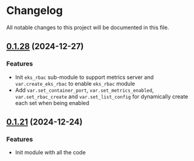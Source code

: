 # Changelog

All notable changes to this project will be documented in this file.
## [0.1.28]() (2024-12-27)
### Features
* Init `eks_rbac` sub-module to support metrics server and `var.create_eks_rbac` to enable `eks_rbac` module
* Add `var.set_container_port`, `var.set_metrics_enabled`, `var.set_rbac_create` and `var.set_list_config` for dynamically create each set when being enabled

## [0.1.21]() (2024-12-24)
### Features
* Init module with all the code
